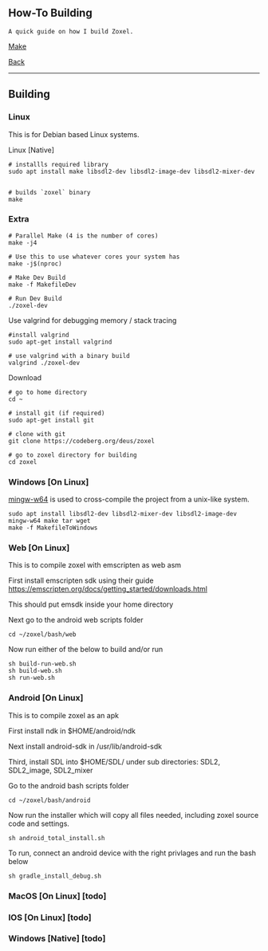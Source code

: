 How-To Building
-----

    A quick guide on how I build Zoxel.

[Make](https://pubs.opengroup.org/onlinepubs/009695399/utilities/make.html)

[Back](../../readme.md)

-----

## Building

### Linux

This is for Debian based Linux systems.

Linux [Native]
```
# installls required library
sudo apt install make libsdl2-dev libsdl2-image-dev libsdl2-mixer-dev


# builds `zoxel` binary
make
```

### Extra

```
# Parallel Make (4 is the number of cores)
make -j4

# Use this to use whatever cores your system has
make -j$(nproc)

# Make Dev Build
make -f MakefileDev

# Run Dev Build
./zoxel-dev
```

Use valgrind for debugging memory / stack tracing
```
#install valgrind
sudo apt-get install valgrind

# use valgrind with a binary build
valgrind ./zoxel-dev
```

Download
```
# go to home directory
cd ~

# install git (if required)
sudo apt-get install git

# clone with git
git clone https://codeberg.org/deus/zoxel

# go to zoxel directory for building
cd zoxel
```

### Windows [On Linux]

[mingw-w64](http://mingw-w64.org/doku.php) is used to cross-compile the project from a unix-like system.

```
sudo apt install libsdl2-dev libsdl2-mixer-dev libsdl2-image-dev mingw-w64 make tar wget
make -f MakefileToWindows
```

### Web [On Linux]

This is to compile zoxel with emscripten as web asm

First install emscripten sdk using their guide https://emscripten.org/docs/getting_started/downloads.html

This should put emsdk inside your home directory

Next go to the android web scripts folder

```
cd ~/zoxel/bash/web
```

Now run either of the below to build and/or run
```
sh build-run-web.sh
sh build-web.sh
sh run-web.sh
```

### Android [On Linux]

This is to compile zoxel as an apk

First install ndk in $HOME/android/ndk

Next install android-sdk in /usr/lib/android-sdk

Third, install SDL into $HOME/SDL/ under sub directories:
    SDL2, SDL2_image, SDL2_mixer

Go to the android bash scripts folder
```
cd ~/zoxel/bash/android
```

Now run the installer which will copy all files needed, including zoxel source code and settings.
```
sh android_total_install.sh
```

To run, connect an android device with the right privlages and run the bash below
```
sh gradle_install_debug.sh
```

### MacOS [On Linux] [todo]

### IOS [On Linux] [todo]

### Windows [Native] [todo]